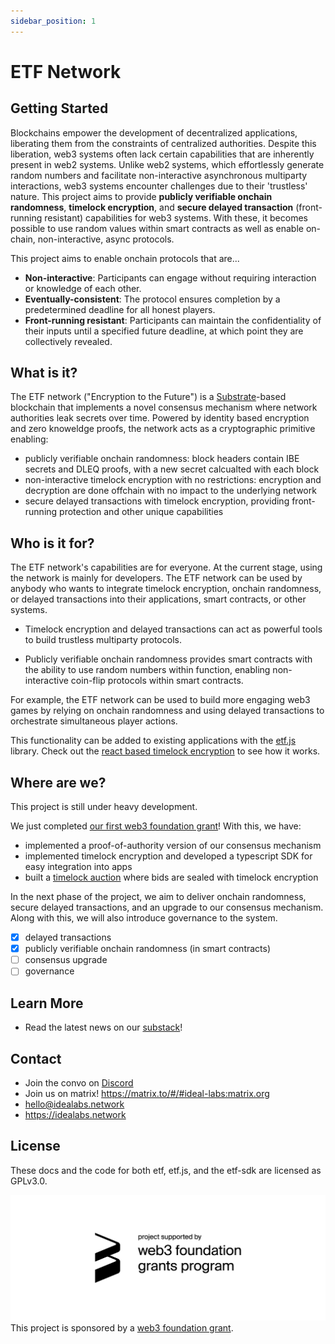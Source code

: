```yaml
---
sidebar_position: 1
---
```


# ETF Network

## Getting Started

Blockchains empower the development of decentralized applications, liberating them from the constraints of centralized authorities. Despite this liberation, web3 systems often lack certain capabilities that are inherently present in web2 systems. Unlike web2 systems, which effortlessly generate random numbers and facilitate non-interactive asynchronous multiparty interactions, web3 systems encounter challenges due to their 'trustless' nature. This project aims to provide **publicly verifiable onchain randomness**, **timelock encryption**, and **secure delayed transaction** (front-running resistant) capabilities for web3 systems. With these, it becomes possible to use random values within smart contracts as well as enable on-chain, non-interactive, async protocols.

This project aims to enable onchain protocols that are...

- **Non-interactive**: Participants can engage without requiring interaction or knowledge of each other.
- **Eventually-consistent**: The protocol ensures completion by a predetermined deadline for all honest players.
- **Front-running resistant**: Participants can maintain the confidentiality of their inputs until a specified future deadline, at which point they are collectively revealed.

## What is it?

The ETF network ("Encryption to the Future") is a [Substrate](https://github.com/paritytech/polkadot-sdk)-based blockchain that implements a novel consensus mechanism where network authorities leak secrets over time. Powered by identity based encryption and zero knoweldge proofs, the network acts as a cryptographic primitive enabling:

- publicly verifiable onchain randomness: block headers contain IBE secrets and DLEQ proofs, with a new secret calcualted with each block
- non-interactive timelock encryption with no restrictions: encryption and decryption are done offchain with no impact to the underlying network
- secure delayed transactions with timelock encryption, providing front-running protection and other unique capabilities

## Who is it for?

The ETF network's capabilities are for everyone. At the current stage, using the network is mainly for developers. The ETF network can be used by anybody who wants to integrate timelock encryption, onchain randomness, or delayed transactions into their applications, smart contracts, or other systems.

- Timelock encryption and delayed transactions can act as powerful tools to build trustless multiparty protocols. 

- Publicly verifiable onchain randomness provides smart contracts with the ability to use random numbers within function, enabling non-interactive coin-flip protocols within smart contracts.

For example, the ETF network can be used to build more engaging web3 games by relying on onchain randomness and using delayed transactions to orchestrate simultaneous player actions.

This functionality can be added to existing applications with the [etf.js](https://github.com/ideal-lab5/etf.js) library. Check out the [react based timelock encryption](https://github.com/ideal-lab5/etf.js/tree/main/examples/react-tlock) to see how it works.


## Where are we?

This project is still under heavy development. 

We just completed [our first web3 foundation grant](https://github.com/ideal-lab5/Grants-Program/blob/dkg/applications/cryptex.md)! With this, we have:

- implemented a proof-of-authority version of our consensus mechanism
- implemented timelock encryption and developed a typescript SDK for easy integration into apps
- built a [timelock auction](/docs/examples/timelock_auction.md) where bids are sealed with timelock encryption

In the next phase of the project, we aim to deliver onchain randomness, secure delayed transactions, and an upgrade to our consensus mechanism. Along with this, we will also introduce governance to the system.

- [x] delayed transactions
- [x] publicly verifiable onchain randomness (in smart contracts)
- [ ] consensus upgrade
- [ ] governance

## Learn More

- Read the latest news on our [substack](https://ideallabs.substack.com/)!

## Contact

- Join the convo on [Discord](https://discord.gg/4fMDbyRw7R)
- Join us on matrix! https://matrix.to/#/#ideal-labs:matrix.org
- hello@idealabs.network
- https://idealabs.network

## License
These docs and the code for both etf, etf.js, and the etf-sdk are licensed as GPLv3.0.

![w3fblk](https://raw.githubusercontent.com/ideal-lab5/etf/main/resources/web3%20foundation_grants_badge_black.png)
This project is sponsored by a [web3 foundation grant](https://github.com/ideal-lab5/Grants-Program/blob/master/applications/cryptex.md).